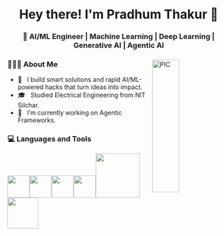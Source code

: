 <h1 align="center">Hey there! I'm Pradhum Thakur 👋 </h1>
<h3 align="center">🚀 AI/ML Engineer | Machine Learning | Deep Learning | Generative AI | Agentic AI </h3>
<div>
<img width = "35%" align="right" alt="PIC" height="300px" src="https://media2.giphy.com/media/v1.Y2lkPTc5MGI3NjExajhwd3lqZ2xpeWsweDlxYXNwMjRxajFhMzR6d3hvNjE1ZnpudHFseSZlcD12MV9pbnRlcm5hbF9naWZfYnlfaWQmY3Q9Zw/Lny6Rw04nsOOc/giphy.gif" />
<div align="left"> 
  <h3> 👨🏻‍💻 About Me </h3>

  - 🤔 &nbsp; I build smart solutions and rapid AI/ML-powered hacks that turn ideas into impact.
  - 🎓 &nbsp; Studied Electrical Engineering from NIT Silchar.
  - 💼 &nbsp; I’m currently working on Agentic Frameworks.
 
</div> 
</div>

<div>
  <h3> 💻 Languages and Tools </h3>
  <p>
   <img src="https://media.giphy.com/media/3rCcV6sC1o2GY/giphy.gif" width="50"><img src="https://i.giphy.com/media/LMt9638dO8dftAjtco/200.webp"   width="50"><img src="https://i.giphy.com/media/IdyAQJVN2kVPNUrojM/200.webp" width="50"><img src="https://media.giphy.com/media/SU2ic3wTfuC6JhD1lA/giphy.gif" width="50"><img src="https://media.giphy.com/media/kH1DBkPNyZPOk0BxrM/giphy.gif" width="100"><img src="https://media.giphy.com/media/SsCYf6DRFJrOpP0IoM/giphy.gif" width="70">
  <p>
</div> 


